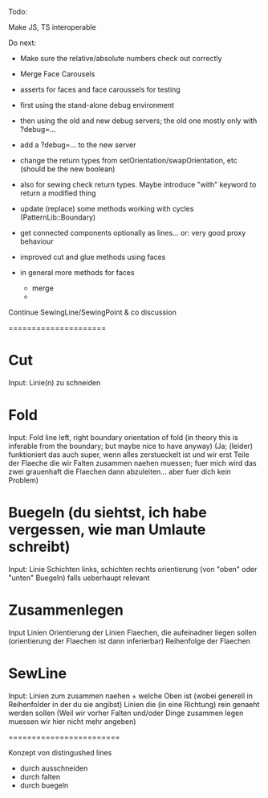 Todo:

Make JS, TS interoperable

Do next:

- Make sure the relative/absolute numbers check out correctly
- Merge Face Carousels

- asserts for faces and face caroussels for testing
- first using the stand-alone debug environment
- then using the old and new debug servers; the old one mostly only with ?debug=...
- add a ?debug=... to the new server
- change the return types from setOrientation/swapOrientation, etc (should be the new boolean)
- also for sewing check return types. Maybe introduce "with" keyword to return a modified thing
- update (replace) some methods working with cycles (PatternLib::Boundary)
- get connected components optionally as lines... or: very good proxy behaviour
- improved cut and glue methods using faces
- in general more methods for faces
    - merge
    -

Continue SewingLine/SewingPoint & co discussion

=====================

# Cut

Input:
Linie(n) zu schneiden

# Fold

Input:
Fold line
left, right boundary
orientation of fold (in theory this is inferable from the boundary; but maybe nice to have anyway)
(Ja; (leider) funktioniert das auch super, wenn alles zerstueckelt ist und wir erst Teile der Flaeche die wir Falten zusammen naehen muessen; fuer mich wird das zwei grauenhaft die Flaechen dann abzuleiten... aber fuer dich kein Problem)

# Buegeln (du siehtst, ich habe vergessen, wie man Umlaute schreibt)

Input:
Linie
Schichten links, schichten rechts
orientierung (von "oben" oder "unten" Buegeln) falls ueberhaupt relevant

# Zusammenlegen

Input
Linien
Orientierung der Linien
Flaechen, die aufeinadner liegen sollen (orientierung der Flaechen ist dann inferierbar)
Reihenfolge der Flaechen

# SewLine

Input:
Linien zum zusammen naehen + welche Oben ist (wobei generell in Reihenfolder in der du sie angibst)
Linien die (in eine Richtung) rein genaeht werden sollen
(Weil wir vorher Falten und/oder Dinge zusammen legen muessen wir hier nicht mehr angeben)

========================

Konzept von distingushed lines

- durch ausschneiden
- durch falten
- durch buegeln
